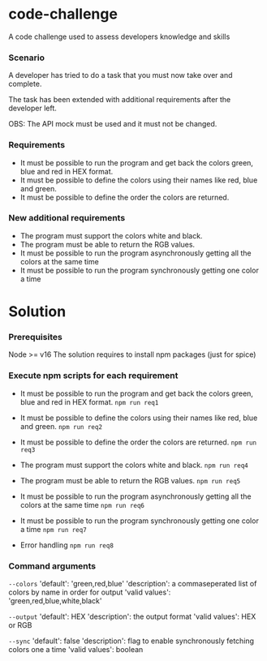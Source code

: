# code-challenge
A code challenge used to assess developers knowledge and skills

### Scenario
A developer has tried to do a task that you must now take over and complete.

The task has been extended with additional requirements after the developer left.

OBS: The API mock must be used and it must not be changed.

### Requirements
- It must be possible to run the program and get back the colors green, blue and red in HEX format.
- It must be possible to define the colors using their names like red, blue and green.
- It must be possible to define the order the colors are returned.

### New additional requirements
- The program must support the colors white and black.
- The program must be able to return the RGB values.
- It must be possible to run the program asynchronously getting all the colors at the same time
- It must be possible to run the program synchronously getting one color a time

# Solution

### Prerequisites
Node >= v16
The solution requires to install npm packages (just for spice)

### Execute npm scripts for each requirement
- It must be possible to run the program and get back the colors green, blue and red in HEX format.
`npm run req1`

- It must be possible to define the colors using their names like red, blue and green.
`npm run req2`

- It must be possible to define the order the colors are returned.
`npm run req3`

- The program must support the colors white and black.
`npm run req4`

- The program must be able to return the RGB values.
`npm run req5`

- It must be possible to run the program asynchronously getting all the colors at the same time
`npm run req6`

- It must be possible to run the program synchronously getting one color a time
`npm run req7`

- Error handling
`npm run req8`


### Command arguments

`--colors`
'default': 'green,red,blue'
'description': a commaseperated list of colors by name in order for output
'valid values': 'green,red,blue,white,black'

`--output`
'default': HEX
'description': the output format 
'valid values': HEX or RGB

`--sync`
'default': false
'description': flag to enable synchronously fetching colors one a time
'valid values': boolean